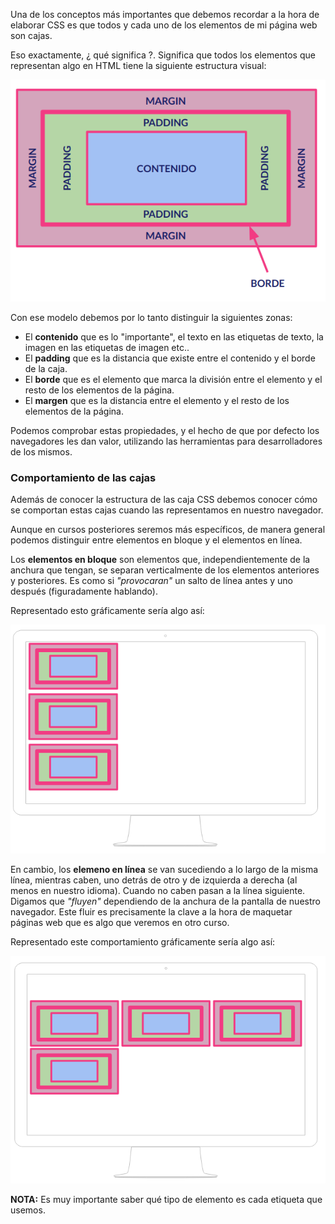 Una de los conceptos más importantes que debemos recordar a la hora de elaborar CSS es que todos y cada uno de los elementos de mi página web son cajas.

Eso exactamente, ¿ qué significa ?. Significa que todos los elementos que representan algo en HTML tiene la siguiente estructura visual:

![Modelo de Caja en CSS](./img/box.png)

Con ese modelo debemos por lo tanto distinguir la siguientes zonas:

- El **contenido** que es lo "importante", el texto en las etiquetas de texto, la imagen en las etiquetas de imagen etc..
- El **padding** que es la distancia que existe entre el contenido y el borde de la caja.
- El **borde** que es el elemento que marca la división entre el elemento y el resto de los elementos de la página.
- El **margen** que es la distancia entre el elemento y el resto de los elementos de la página.

Podemos comprobar estas propiedades, y el hecho de que por defecto los navegadores les dan valor, utilizando las herramientas para desarrolladores de los mismos.

### Comportamiento de las cajas

Además de conocer la estructura de las caja CSS debemos conocer cómo se comportan estas cajas cuando las representamos en nuestro navegador.

Aunque en cursos posteriores seremos más específicos, de manera general podemos distinguir entre elementos en bloque y el elementos en línea.

Los **elementos en bloque** son elementos que, independientemente de la anchura que tengan, se separan verticalmente de los elementos anteriores y posteriores. Es como si _"provocaran"_ un salto de línea antes y uno después (figuradamente hablando).

Representado esto gráficamente sería algo así:

![Elementos en bloque](./img/bloque.png)

En cambio, los **elemeno en línea** se van sucediendo a lo largo de la misma línea, mientras caben, uno detrás de otro y de izquierda a derecha (al menos en nuestro idioma). Cuando no caben pasan a la línea siguiente. Digamos que _"fluyen"_ dependiendo de la anchura de la pantalla de nuestro navegador. Este fluir es precisamente la clave a la hora de maquetar páginas web que es algo que veremos en otro curso.

Representado este comportamiento gráficamente sería algo así:

![Elementos en linea](./img/linea.png)

**NOTA:** Es muy importante saber qué tipo de elemento es cada etiqueta que usemos.
